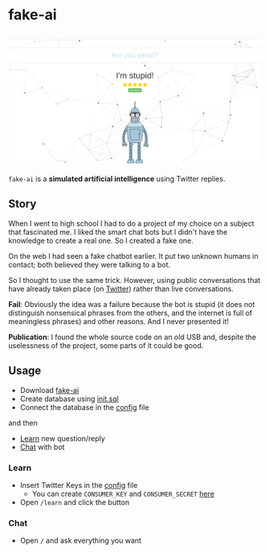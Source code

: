 # fake-ai
![fake-ai](./assets/img/preview.png)
---

`fake-ai` is a **simulated artificial intelligence** using Twitter replies.

## Story

When I went to high school I had to do a project of my choice on a subject that fascinated me. I liked the smart chat bots but I didn't have the knowledge to create a real one. So I created a fake one.

On the web I had seen a fake chatbot earlier. It put two unknown humans in contact; both believed they were talking to a bot.

So I thought to use the same trick. However, using public conversations that have already taken place (on [Twitter](https://www.twitter.com)) rather than live conversations.

**Fail**: Obviously the idea was a failure because the bot is stupid (it does not distinguish nonsensical phrases from the others, and the internet is full of meaningless phrases) and other reasons. And I never presented it!

**Publication**: I found the whole source code on an old USB and, despite the uselessness of the project, some parts of it could be good.

## Usage

- Download [fake-ai](https://github.com/derogab/fake-ai)
- Create database using [init.sql](./assets/sql/init.sql)
- Connect the database in the [config](./config.php) file

and then 

- [Learn](#learn) new question/reply
- [Chat](#chat) with bot

### Learn
- Insert Twitter Keys in the [config](./config.php) file
    - You can create `CONSUMER_KEY` and `CONSUMER_SECRET` [here](https://apps.twitter.com/)
- Open `/learn` and click the button

### Chat
- Open `/` and ask everything you want
